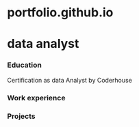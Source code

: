 # portfolio.github.io

# data analyst 

### Education
Certification as data Analyst by Coderhouse 

### Work experience


### Projects
